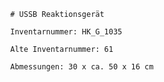 
            # USSB Reaktionsgerät
    
            Inventarnummer: HK_G_1035
    
            Alte Inventarnummer: 61
    
            Abmessungen: 30 x ca. 50 x 16 cm
            